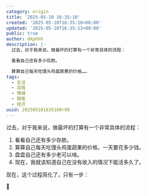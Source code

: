 ```yaml
---
category: origin
title: '2025-05-10 16:35:10'
created: '2025-05-10T16:35:10+08:00'
updated: '2025-05-10T16:35:13+08:00'
public: true
author: dkphhh
description: |-
  过去，对于我来说，做最坏的打算有一个非常具体的流程：

  看看自己还有多少存款。

  算算自己每天吃馒头鸡蛋蔬果的价格……
tags:
  - 生活
  - 自我
  - 情绪
  - 随笔
  - 经济
uuid: 202505101635100r90
---
```


过去，对于我来说，做最坏的打算有一个非常具体的流程：

1. 看看自己还有多少存款。
2. 算算自己每天吃馒头鸡蛋蔬果的价格，一天要花多少钱。
3. 盘盘自己还有多少老可以啃。
4. 现在，我就该知道自己在没有收入的情况下能活多久了。

现在，这个过程简化了，只有一步：

🫢
